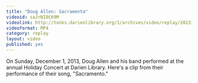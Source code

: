 ```yaml
---
title: "Doug Allen: Sacramento"
videoid: saJrNI0C69M
videolink: http://tonks.darienlibrary.org/1/archives/video/replay/20131201_doug_allen_sacramento.mp4
videoformat: MP4
category: replay
layout: video
published: yes
---
```


On Sunday, December 1, 2013, Doug Allen and his band performed at the annual Holiday Concert at Darien Library. Here's a clip from their performance of their song, "Sacramento."